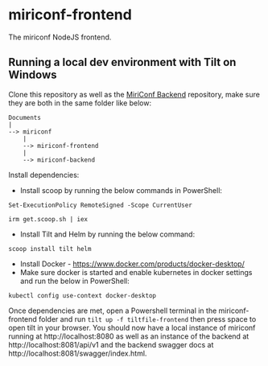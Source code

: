# miriconf-frontend

The miriconf NodeJS frontend.


## Running a local dev environment with Tilt on Windows

Clone this repository as well as the [MiriConf Backend](https://github.com/MiriConf/miriconf-backend) repository, make sure they are both in the same folder like below:

```
Documents
|
--> miriconf
    |
    --> miriconf-frontend
    |
    --> miriconf-backend
```

Install dependencies:

- Install scoop by running the below commands in PowerShell:

```
Set-ExecutionPolicy RemoteSigned -Scope CurrentUser
```

```
irm get.scoop.sh | iex
```

- Install Tilt and Helm by running the below command:

```
scoop install tilt helm
```

- Install Docker - https://www.docker.com/products/docker-desktop/
- Make sure docker is started and enable kubernetes in docker settings and run the below in PowerShell:

```
kubectl config use-context docker-desktop
```

Once dependencies are met, open a Powershell terminal in the miriconf-frontend folder and run `tilt up -f tiltfile-frontend` then press space to open tilt in your browser. You should now have a local instance of miriconf running at http://localhost:8080 as well as an instance of the backend at http://localhost:8081/api/v1 and the backend swagger docs at http://localhost:8081/swagger/index.html.
